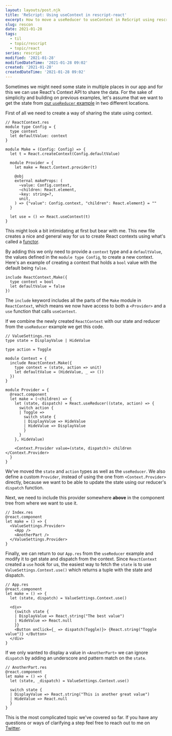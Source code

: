 ```yaml
---
layout: layouts/post.njk
title: 'ReScript: Using useContext in rescript-react'
excerpt: How to move a useReducer to useContext in ReScript using rescript-react
slug: rescon
date: 2021-01-28
tags:
  - til
  - topic/rescript
  - topic/react
series: rescript
modified: '2021-01-28'
modifiedDateTime: '2021-01-28 09:02'
created: '2021-01-28'
createdDateTime: '2021-01-28 09:02'
---
```


Sometimes we might need some state in multiple places in our app and for this we can use React's Context API to share the data. For the sake of simplicity and building on previous examples, let's assume that we want to get the state from [our `useReducer` example](/posts/using-usereducer-in-rescript-react/) in two different locations.

First of all we need to create a way of sharing the state using context.

```reasonml
// ReactContext.res
module type Config = {
  type context
  let defaultValue: context
}

module Make = (Config: Config) => {
  let t = React.createContext(Config.defaultValue)

  module Provider = {
    let make = React.Context.provider(t)

    @obj
    external makeProps: (
      ~value: Config.context,
      ~children: React.element,
      ~key: string=?,
      unit,
    ) => {"value": Config.context, "children": React.element} = ""
  }

  let use = () => React.useContext(t)
}
```

This might look a bit intimidating at first but bear with me. This new file creates a nice and general way for us to create React contexts using what's called a [functor](https://rescript-lang.org/docs/manual/latest/module#module-functions-functors).

By adding this we only need to provide a `context` type and a `defaultValue`, the values defined in the `module type Config`, to create a new context. Here's an example of creating a context that holds a `bool` value with the default being `false`.

```reasonml
include ReactContext.Make({
  type context = bool
  let defaultValue = false
})
```

The `include` keyword includes all the parts of the `Make` module in `ReactContext`, which means we now have access to both a `<Provider>` and a `use` function that calls `useContext`.

If we combine the newly created `ReactContext` with our state and reducer from the `useReducer` example we get this code.

```reasonml
// ValueSettings.res
type state = DisplayValue | HideValue

type action = Toggle

module Context = {
  include ReactContext.Make({
    type context = (state, action => unit)
    let defaultValue = (HideValue, _ => ())
  })
}

module Provider = {
  @react.component
  let make = (~children) => {
    let (state, dispatch) = React.useReducer((state, action) => {
      switch action {
      | Toggle =>
        switch state {
        | DisplayValue => HideValue
        | HideValue => DisplayValue
        }
      }
    }, HideValue)

    <Context.Provider value=(state, dispatch)> children </Context.Provider>
  }
}
```

We've moved the `state` and `action` types as well as the `useReducer`. We also define a custom `Provider`, instead of using the one from `<Context.Provider>` directly, because we want to be able to update the state using our reducer's `dispatch` function.

Next, we need to include this provider somewhere **above** in the component tree from where we want to use it.

```reasonml
// Index.res
@react.component
let make = () => {
  <ValueSettings.Provider>
    <App />
    <AnotherPart />
  </ValueSettings.Provider>
}
```

Finally, we can return to our `App.res` from the `useReducer` example and modify it to get state and dispatch from the context. Since `ReactContext` created a `use` hook for us, the easiest way to fetch the `state` is to use `ValueSettings.Context.use()` which returns a tuple with the state and dispatch.

```reasonml
// App.res
@react.component
let make = () => {
  let (state, dispatch) = ValueSettings.Context.use()

  <div>
    {switch state {
    | DisplayValue => React.string("The best value")
    | HideValue => React.null
    }}
    <Button onClick={_ => dispatch(Toggle)}> {React.string("Toggle value")} </Button>
  </div>
}
```

If we only wanted to display a value in `<AnotherPart>` we can ignore `dispatch` by adding an underscore and pattern match on the `state`.

```reasonml
// AnotherPart.res
@react.component
let make = () => {
  let (state, _dispatch) = ValueSettings.Context.use()

  switch state {
  | DisplayValue => React.string("This is another great value")
  | HideValue => React.null
  }
}
```

This is the most complicated topic we've covered so far. If you have any questions or ways of clarifying a step feel free to reach out to me on [Twitter](https://twitter.com/rnattochdag).
